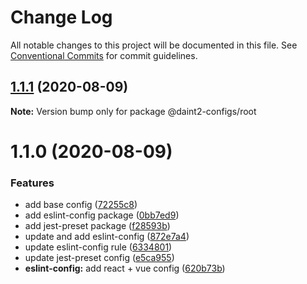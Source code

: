 # Change Log

All notable changes to this project will be documented in this file.
See [Conventional Commits](https://conventionalcommits.org) for commit guidelines.

## [1.1.1](https://github.com/daint2git/daint2-configs/compare/v1.1.0...v1.1.1) (2020-08-09)

**Note:** Version bump only for package @daint2-configs/root





# 1.1.0 (2020-08-09)


### Features

* add base config ([72255c8](https://github.com/daint2git/daint2-configs/commit/72255c8a89f91bd37e1506bb1c50dd679dbded36))
* add eslint-config package ([0bb7ed9](https://github.com/daint2git/daint2-configs/commit/0bb7ed97be88dc3fdd18562f93de7774b69d059e))
* add jest-preset package ([f28593b](https://github.com/daint2git/daint2-configs/commit/f28593bbbd37d7dd690839df63877daa953f8be3))
* update and add eslint-config ([872e7a4](https://github.com/daint2git/daint2-configs/commit/872e7a4f76375921a375195aa99c910de151d7a2))
* update eslint-config rule ([6334801](https://github.com/daint2git/daint2-configs/commit/6334801dfdb10d713d062354981c7fcc7cb95a80))
* update jest-preset config ([e5ca955](https://github.com/daint2git/daint2-configs/commit/e5ca95529354c9e649be7571bcca833d3b42a0f0))
* **eslint-config:** add react + vue config ([620b73b](https://github.com/daint2git/daint2-configs/commit/620b73bde9477d2aae63b06d731e9b0f4c2edcd2))
